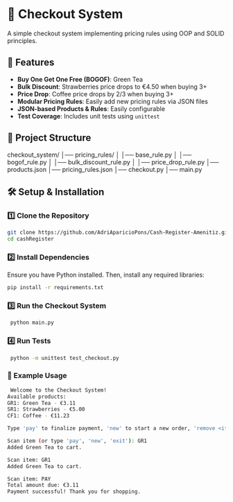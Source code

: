 # 🛒 Checkout System

A simple checkout system implementing pricing rules using OOP and SOLID principles.

## 🚀 Features
- **Buy One Get One Free (BOGOF)**: Green Tea
- **Bulk Discount**: Strawberries price drops to €4.50 when buying 3+
- **Price Drop**: Coffee price drops by 2/3 when buying 3+
- **Modular Pricing Rules**: Easily add new pricing rules via JSON files
- **JSON-based Products & Rules**: Easily configurable
- **Test Coverage**: Includes unit tests using `unittest`

## 📂 Project Structure

checkout_system/
│── pricing_rules/
│   │── base_rule.py
│   │── bogof_rule.py
│   │── bulk_discount_rule.py
│   │── price_drop_rule.py
│── products.json
│── pricing_rules.json
│── checkout.py
│── main.py


## 🛠️ Setup & Installation

### 1️⃣ Clone the Repository
```sh
git clone https://github.com/AdriAparicioPons/Cash-Register-Amenitiz.git
cd cashRegister
```

### 2️⃣ Install Dependencies


Ensure you have Python installed. Then, install any required libraries:
```sh
pip install -r requirements.txt
```


### 3️⃣ Run the Checkout System
```sh
 python main.py
 ```


 ### 4️⃣ Run Tests
```sh
 python -m unittest test_checkout.py
```


 ### 📜 Example Usage
```sh
 Welcome to the Checkout System!
Available products:
GR1: Green Tea - €3.11
SR1: Strawberries - €5.00
CF1: Coffee - €11.23

Type 'pay' to finalize payment, 'new' to start a new order, 'remove <item code>' to remove item from the basket or 'exit' to quit.

Scan item (or type 'pay', 'new', 'exit'): GR1
Added Green Tea to cart.

Scan item: GR1
Added Green Tea to cart.

Scan item: PAY
Total amount due: €3.11
Payment successful! Thank you for shopping.
```
